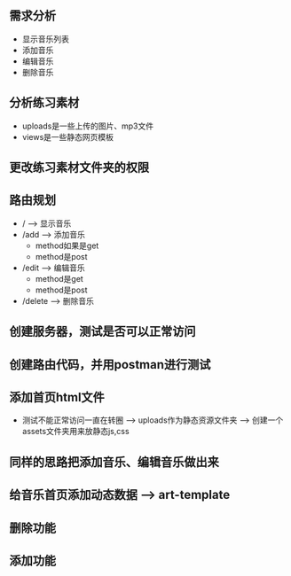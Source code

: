 ## 需求分析
- 显示音乐列表
- 添加音乐
- 编辑音乐
- 删除音乐

## 分析练习素材
- uploads是一些上传的图片、mp3文件
- views是一些静态网页模板

## 更改练习素材文件夹的权限

## 路由规划
- / --> 显示音乐
- /add --> 添加音乐
    + method如果是get
    + method是post
- /edit --> 编辑音乐
    + method是get
    + method是post
- /delete --> 删除音乐


## 创建服务器，测试是否可以正常访问


## 创建路由代码，并用postman进行测试

## 添加首页html文件
- 测试不能正常访问一直在转圈 --> uploads作为静态资源文件夹 --> 创建一个assets文件夹用来放静态js,css

## 同样的思路把添加音乐、编辑音乐做出来

## 给音乐首页添加动态数据 --> art-template

## 删除功能


## 添加功能

